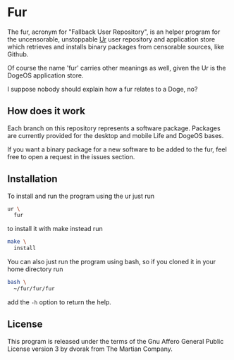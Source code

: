 # Fur

The fur, acronym for "Fallback User Repository",
is an helper program for the uncensorable, unstoppable
[Ur](
  ../ur)
user repository and application store which
retrieves and installs binary packages from
censorable sources, like Github.

Of course the name 'fur' carries other meanings
as well, given the Ur is the DogeOS application store.

I suppose nobody should explain how a fur relates
to a Doge, no?

## How does it work

Each branch on this repository represents a software
package. Packages are currently provided for the desktop
and mobile Life and DogeOS bases.

If you want a binary package for a new software to
be added to the fur, feel free to open a request
in the issues section.

## Installation

To install and run the program using the ur just run

```bash
ur \
  fur    
```

to install it with make instead run

```bash
make \
  install
```

You can also just run the program using bash,
so if you cloned it in your home directory run

```bash
bash \
  ~/fur/fur/fur
```

add the `-h` option to return the help.

## License

This program is released under the terms of the
Gnu Affero General Public License version 3
by dvorak from The Martian Company.
